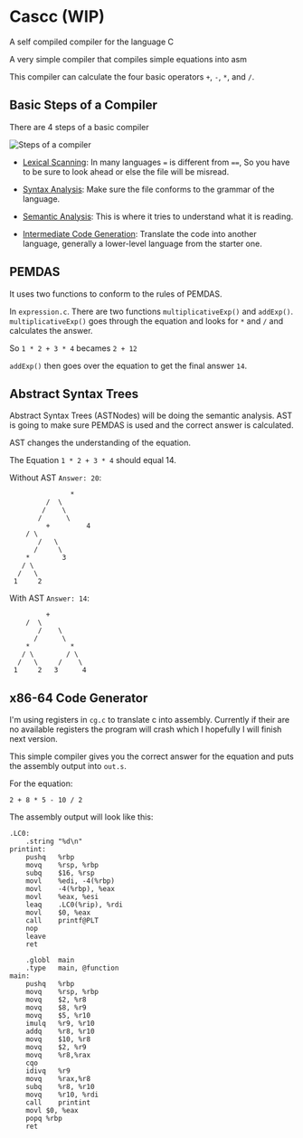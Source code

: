 # Cascc (WIP)
A self compiled compiler for the language C

A very simple compiler that compiles simple equations into asm

This compiler can calculate the four basic operators `+`, `-`, `*`, and `/`.

## Basic Steps of a Compiler

There are 4 steps of a basic compiler

![Steps of a compiler](https://github.com/CasterraDev/Little-C/blob/main/Up-And-Running/basics-of-a-compiler.jpg)

+ [Lexical Scanning](https://en.wikipedia.org/wiki/Lexical_analysis): In many languages `=` is different from `==`, So you have to be sure to look ahead or else the file will be misread.

+ [Syntax Analysis](https://en.wikipedia.org/wiki/Parsing): Make sure the file conforms to the grammar of the language.

+ [Semantic Analysis](https://en.wikipedia.org/wiki/Semantic_analysis_(linguistics)): This is where it tries to understand what it is reading.

+ [Intermediate Code Generation](https://en.wikipedia.org/wiki/Code_generation_(compiler)): Translate the code into another language, generally a lower-level language from the starter one.

## PEMDAS

It uses two functions to conform to the rules of PEMDAS.

In `expression.c`. There are two functions `multiplicativeExp()` and `addExp()`. `multiplicativeExp()` goes through the equation and looks for `*` and `/` and calculates the answer.

So `1 * 2 + 3 * 4` becames `2 + 12`

`addExp()` then goes over the equation to get the final answer `14`.

## Abstract Syntax Trees

Abstract Syntax Trees (ASTNodes) will be doing the semantic analysis. AST is going to make sure PEMDAS is used and the correct answer is calculated.

AST changes the understanding of the equation.

The Equation `1 * 2 + 3 * 4` should equal 14.

Without AST `Answer: 20`:
```
               *
	     /  \
	    /    \
	   /      \
         +         4
	/ \
       /   \
      /     \
    *        3
   / \
  /   \
 1     2
```

With AST `Answer: 14`:
```
         +
	/  \
       /    \
      /      \
    *          *
   / \        / \
  /   \     /    \
 1     2   3      4
```

## x86-64 Code Generator

I'm using registers in `cg.c` to translate c into assembly. Currently if their are no available registers the program will crash which I hopefully I will finish next version.

This simple compiler gives you the correct answer for the equation and puts the assembly output into `out.s`.

For the equation:

`2 + 8 * 5 - 10 / 2`

The assembly output will look like this:

```	.text
.LC0:
	.string	"%d\n"
printint:
	pushq	%rbp
	movq	%rsp, %rbp
	subq	$16, %rsp
	movl	%edi, -4(%rbp)
	movl	-4(%rbp), %eax
	movl	%eax, %esi
	leaq	.LC0(%rip), %rdi
	movl	$0, %eax
	call	printf@PLT
	nop
	leave
	ret

	.globl	main
	.type	main, @function
main:
	pushq	%rbp
	movq	%rsp, %rbp
	movq	$2, %r8
	movq	$8, %r9
	movq	$5, %r10
	imulq	%r9, %r10
	addq	%r8, %r10
	movq	$10, %r8
	movq	$2, %r9
	movq	%r8,%rax
	cqo
	idivq	%r9
	movq	%rax,%r8
	subq	%r8, %r10
	movq	%r10, %rdi
	call	printint
	movl $0, %eax
	popq %rbp
	ret
```

